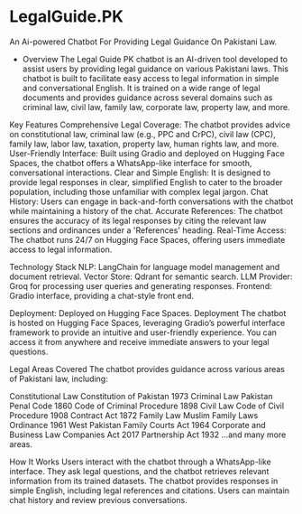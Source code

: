 # LegalGuide.PK
An Ai-powered Chatbot For Providing Legal Guidance On Pakistani Law.

- Overview
The Legal Guide PK chatbot is an AI-driven tool developed to assist users by providing legal guidance on various Pakistani laws. 
This chatbot is built to facilitate easy access to legal information in simple and conversational English. 
It is trained on a wide range of legal documents and provides guidance across several domains such as criminal law, civil law, family law, corporate law, property law, and more.


Key Features
Comprehensive Legal Coverage: 
The chatbot provides advice on constitutional law, criminal law (e.g., PPC and CrPC), civil law (CPC), family law, labor law, taxation, property law, human rights law, and more.
User-Friendly Interface: 
Built using Gradio and deployed on Hugging Face Spaces, the chatbot offers a WhatsApp-like interface for smooth, conversational interactions.
Clear and Simple English: 
It is designed to provide legal responses in clear, simplified English to cater to the broader population, including those unfamiliar with complex legal jargon.
Chat History: 
Users can engage in back-and-forth conversations with the chatbot while maintaining a history of the chat.
Accurate References: 
The chatbot ensures the accuracy of its legal responses by citing the relevant law sections and ordinances under a 'References' heading.
Real-Time Access: 
The chatbot runs 24/7 on Hugging Face Spaces, offering users immediate access to legal information.

Technology Stack
NLP: LangChain for language model management and document retrieval.
Vector Store: Qdrant for semantic search.
LLM Provider: Groq for processing user queries and generating responses.
Frontend: Gradio interface, providing a chat-style front end.

Deployment: Deployed on Hugging Face Spaces.
Deployment
The chatbot is hosted on Hugging Face Spaces, leveraging Gradio’s powerful interface framework to provide an intuitive and user-friendly 
experience. You can access it from anywhere and receive immediate answers to your legal questions.

Legal Areas Covered
The chatbot provides guidance across various areas of Pakistani law, including:

Constitutional Law
Constitution of Pakistan 1973
Criminal Law
Pakistan Penal Code 1860
Code of Criminal Procedure 1898
Civil Law
Code of Civil Procedure 1908
Contract Act 1872
Family Law
Muslim Family Laws Ordinance 1961
West Pakistan Family Courts Act 1964
Corporate and Business Law
Companies Act 2017
Partnership Act 1932
…and many more areas.

How It Works
Users interact with the chatbot through a WhatsApp-like interface.
They ask legal questions, and the chatbot retrieves relevant information from its trained datasets.
The chatbot provides responses in simple English, including legal references and citations.
Users can maintain chat history and review previous conversations.
